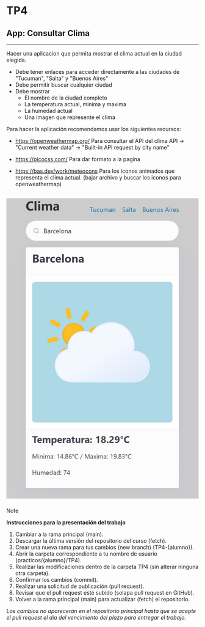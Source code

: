 # TP4 

## App: Consultar Clima
---

Hacer una aplicacion que permita mostrar el clima actual en la ciudad elegida.
- Debe tener enlaces para acceder directamente a las ciudades de "Tucuman", "Salta" y "Buenos Aires"
- Debe permitir buscar cualquier ciudad
- Debe mostrar 
    - El nombre de la ciudad completo
    - La temperatura actual, minima y maxima 
    - La humedad actual
    - Una imagen que represente el clima 

Para hacer la aplicación recomendamos usar los siguientes recursos:
- https://openweathermap.org/ 
    Para consultar el API del clima
    API -> "Current weather data" -> "Built-in API request by city name"

- https://picocss.com/
    Para dar formato a la pagina

- https://bas.dev/work/meteocons 
    Para los iconos animados que representa el clima actual.
    (bajar archivo y buscar los iconos para openweathermap)

![Diseño](./practicos/00%20-%20Enunciados/clima.jpg)
---

> [!NOTE]
>
> **Instrucciones para la presentación del trabajo**
> 
> 1. Cambiar a la rama principal (main).
> 2. Descargar la última versión del repositorio del curso (fetch).
> 3. Crear una nueva rama para tus cambios (new branch) (TP4-{alumno}).
> 4. Abrir la carpeta correspondiente a tu nombre de usuario (practicos/{alumno}/TP4).
> 5. Realizar las modificaciones dentro de la carpeta TP4 (sin alterar ninguna otra carpeta).
> 6. Confirmar los cambios (commit).
> 7. Realizar una solicitud de publicación (pull request).
> 8. Revisar que el pull request esté subido (solapa pull request en GitHub).
> 9. Volver a la rama principal (main) para actualizar (fetch) el repositorio.
>
> *Los cambios no aparecerán en el repositorio principal hasta que se acepte el pull request el día del vencimiento del plazo para entregar el trabajo.*